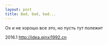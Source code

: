 ```yaml
---
layout: post
title: Bad, bad, bad...
---
```


Ох и не хорошо все это, но пусть тут полежит

2016.1 http://idea.qinxi1992.cn
